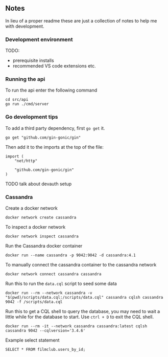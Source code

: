 ## Notes
In lieu of a proper readme these are just a collection of notes to help me with development.

### Development environment
TODO:
- prerequisite installs
- recommended VS code extensions etc.
### Running the api
To run the api enter the following command
```
cd src/api
go run ./cmd/server
```
### Go development tips
To add a third party dependency, first `go get` it.
```
go get "github.com/gin-gonic/gin"
```
Then add it to the imports at the top of the file:
```
import (
	"net/http"

	"github.com/gin-gonic/gin"
)
```

TODO talk about devauth setup
### Cassandra

Create a docker network
```
docker network create cassandra
```
To inspect a docker network
```
docker network inspect cassandra
```
Run the Cassandra docker container
```
docker run --name cassandra -p 9042:9042 -d cassandra:4.1
```

To manually connect the cassandra container to the cassandra network
```
docker network connect cassandra cassandra
```
Run this to run the `data.cql` script to seed some data
```
docker run --rm --network cassandra -v "$(pwd)/scripts/data.cql:/scripts/data.cql" cassandra cqlsh cassandra 9042 -f /scripts/data.cql
```

Run this to get a CQL shell to query the database, you may need to wait a little while for the database to start. Use `ctrl + D` to exit the CQL shell.
```
docker run --rm -it --network cassandra cassandra:latest cqlsh cassandra 9042 --cqlversion='3.4.6'
```
Example select statement
```
SELECT * FROM filmclub.users_by_id;
```